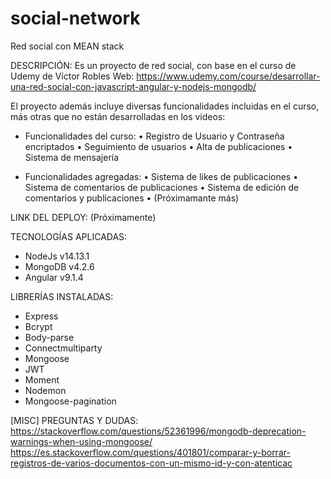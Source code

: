 # social-network
Red social con MEAN stack

DESCRIPCIÓN:
Es un proyecto de red social, con base en el curso de Udemy de Víctor Robles Web:
https://www.udemy.com/course/desarrollar-una-red-social-con-javascript-angular-y-nodejs-mongodb/

El proyecto además incluye diversas funcionalidades incluidas en el curso, más otras que no están desarrolladas en los videos:
- Funcionalidades del curso:
• Registro de Usuario y Contraseña encriptados
• Seguimiento de usuarios
• Alta de publicaciones
• Sistema de mensajería

- Funcionalidades agregadas:
• Sistema de likes de publicaciones
• Sistema de comentarios de publicaciones
• Sistema de edición de comentarios y publicaciones
• (Próximamante más)

LINK DEL DEPLOY:
(Próximamente)

TECNOLOGÍAS APLICADAS:
- NodeJs v14.13.1
- MongoDB v4.2.6
- Angular v9.1.4

LIBRERÍAS INSTALADAS:
- Express
- Bcrypt
- Body-parse
- Connectmultiparty
- Mongoose
- JWT
- Moment
- Nodemon
- Mongoose-pagination

[MISC] PREGUNTAS Y DUDAS:
https://stackoverflow.com/questions/52361996/mongodb-deprecation-warnings-when-using-mongoose/
https://es.stackoverflow.com/questions/401801/comparar-y-borrar-registros-de-varios-documentos-con-un-mismo-id-y-con-atenticac

